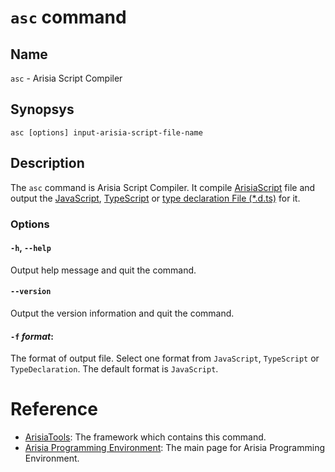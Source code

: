 # `asc` command

## Name
`asc` - Arisia Script Compiler

## Synopsys
````
asc [options] input-arisia-script-file-name
````

## Description
The `asc` command is Arisia Script Compiler. It compile [ArisiaScript](https://github.com/steelwheels/Arisia/blob/main/Document/arisia-lang.md) file and output the [JavaScript](https://en.wikipedia.org/wiki/JavaScript), [TypeScript](https://en.wikipedia.org/wiki/TypeScript) or [type declaration File (*.d.ts)](https://en.wikipedia.org/wiki/TypeScript) for it.

### Options
#### `-h`, `--help`
Output help message and quit the command.

#### `--version`
Output the version information and quit the command.

#### `-f` *format*:
The format of output file. Select one format from `JavaScript`, `TypeScript` or `TypeDeclaration`. The default format is `JavaScript`.


# Reference
* [ArisiaTools](https://github.com/steelwheels/Arisia/tree/main/ArisiaTools): The framework which contains this command.
* [Arisia Programming Environment](https://github.com/steelwheels/Arisia/blob/main/README.md): The main page for Arisia Programming Environment.



